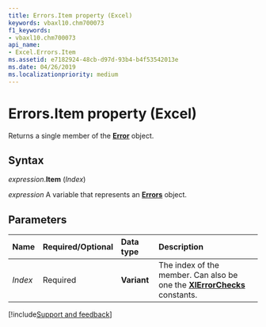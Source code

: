 ```yaml
---
title: Errors.Item property (Excel)
keywords: vbaxl10.chm700073
f1_keywords:
- vbaxl10.chm700073
api_name:
- Excel.Errors.Item
ms.assetid: e7182924-48cb-d97d-93b4-b4f53542013e
ms.date: 04/26/2019
ms.localizationpriority: medium
---
```



# Errors.Item property (Excel)

Returns a single member of the **[Error](Excel.Error.md)** object.


## Syntax

_expression_.**Item** (_Index_)

_expression_ A variable that represents an **[Errors](Excel.Errors.md)** object.


## Parameters

|Name|Required/Optional|Data type|Description|
|:-----|:-----|:-----|:-----|
| _Index_|Required| **Variant**|The index of the member. Can also be one the **[XlErrorChecks](excel.xlerrorchecks.md)** constants.|




[!include[Support and feedback](~/includes/feedback-boilerplate.md)]
